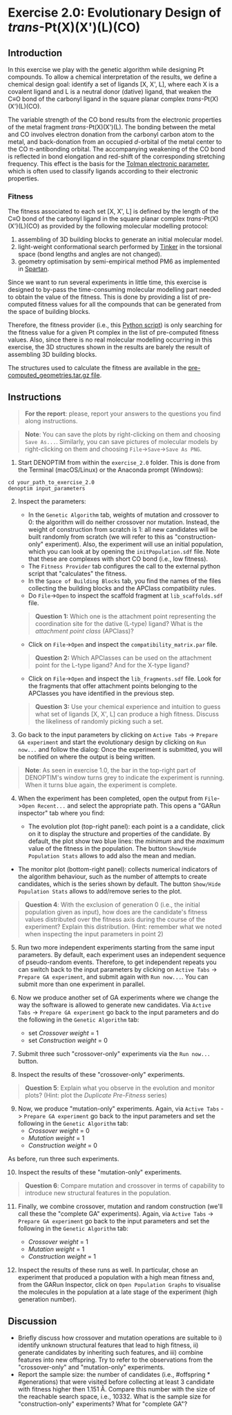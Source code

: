 # Exercise 2.0: Evolutionary Design of *trans*-Pt(X)(X')(L)(CO)

## Introduction
In this exercise we play with the genetic algorithm while designing Pt compounds. To allow a chemical interpretation of the results, we define a chemical design goal: identify a set of ligands [X, X', L], where each X is a covalent ligand and L is a neutral donor (dative) ligand, that weaken the C&equiv;O bond of the carbonyl ligand in the square planar complex *trans*-Pt(X)(X')(L)(CO).

The variable strength of the CO bond results from the electronic properties of the metal fragment *trans*-Pt(X)(X')(L). The bonding between the metal and CO involves electron donation from the carbonyl carbon atom to the metal, and back-donation from an occupied *d*-orbital of the metal center to the CO &pi;-antibonding orbital. The accompanying weakening of the CO bond is reflected in bond elongation and red-shift of the corresponding stretching frequency. This effect is the basis for the [Tolman electronic parameter](https://en.wikipedia.org/wiki/Tolman_electronic_parameter), which is often used to classify ligands according to their electronic properties.

### Fitness
The fitness associated to each set [X, X', L] is defined by the length of the C&equiv;O bond of the carbonyl ligand in the square planar complex *trans*-Pt(X)(X')(L)(CO) as provided by the following molecular modelling protocol:
1. assembling of 3D building blocks to generate an initial molecular model.
2. light-weight conformational search performed by [Tinker](https://tinkertools.org/) in the torsional space (bond lengths and angles are not changed).
3. geometry optimisation by semi-empirical method PM6 as implemented in [Spartan](https://www.wavefun.com/spartan).

Since we want to run several experiments in little time, this exercise is designed to by-pass the time-consuming molecular modelling part needed to obtain the value of the fitness. This is done by providing a list of pre-computed fitness values for all the compounds that can be generated from the space of building blocks.

Therefore, the fitness provider (i.e., this [Python script](fitness_provider_fromDB.py)) is only searching for the fitness value for a given Pt complex in the list of pre-computed fitness values.
Also, since there is no real molecular modelling occurring in this exercise, the 3D structures shown in the results are barely the result of assembling 3D building blocks.

The structures used to calculate the fitness are available in the [pre-computed_geometries.tar.gz file](pre-computed_geometries.tar.gz).


## Instructions
> **For the report**: please, report your answers to the questions you find along instructions.

> **Note**: You can save the plots by right-clicking on them and choosing `Save As...`. Similarly, you can save pictures of molecular models by right-clicking on them and choosing `File`->`Save`->`Save As PNG`.

1. Start DENOPTIM from within the `exercise_2.0` folder. This is done from the Terminal (macOS/Linux) or the Anaconda prompt (Windows):
```
cd your_path_to_exercise_2.0
denoptim input_parameters
```
2. Inspect the parameters:
	- In the `Genetic Algorithm` tab, weights of mutation and crossover to 0: the algorithm will do neither crossover nor mutation. Instead, the weight of construction from scratch is 1: all new candidates will be built randomly from scratch (we will refer to this as "construction-only" experiment). Also, the experiment will use an initial population, which you can look at by opening the `initPopulation.sdf` file. Note that these are complexes with short CO bond (i.e., low fitness).
	- The `Fitness Provider` tab configures the call to the external python script that "calculates" the fitness.
	- In the `Space of Building Blocks` tab, you find the names of the files collecting the building blocks and the APClass compatibility rules.
	- Do `File`->`Open` to inspect the scaffold fragment at `lib_scaffolds.sdf` file.
	> **Question 1:** Which one is the attachment point representing the coordination site for the dative (L-type) ligand? What is the *attachment point class* (APClass)?

	- Click on `File`->`Open` and inspect the `compatibility_matrix.par` file.
	> **Question 2:** Which APClasses can be used on the attachment point for the L-type ligand? And for the X-type ligand?

	- Click on `File`->`Open` and inspect the `lib_fragments.sdf` file. Look for the fragments that offer attachment points belonging to the APClasses you have identified in the previous step.
	> **Question 3:** Use your chemical experience and intuition to guess what set of ligands [X, X', L] can produce a high fitness. Discuss the likeliness of randomly picking such a set.

3. Go back to the input parameters by clicking on `Active Tabs` -> `Prepare GA experiment` and start the evolutionary design by clicking on `Run now...` and follow the dialog: Once the experiment is submitted, you will be notified on where the output is being written.
> **Note**: As seen in exercise 1.0, the bar in the top-right part of DENOPTIM's window turns grey to indicate the experiment is running. When it turns blue again, the experiment is complete.

4. When the experiment has been completed, open the output from `File`->`Open Recent...` and select the appropriate path. This opens a "GARun inspector" tab where you find:

 	- The evolution plot (top-right panel): each point is a a candidate, click on it to display the structure and properties of the candidate. By default, the plot show two blue lines: the *minimum* and the *maximum* value of the fitness in the population. The button `Show/Hide Population Stats` allows to add also the mean and median.

  - The monitor plot (bottom-right panel): collects numerical indicators of the algorithm behaviour, such as the number of attempts to create candidates, which is the series shown by default. The button `Show/Hide Population Stats` allows to add/remove series to the plot.

 > **Question 4**: With the exclusion of generation 0 (i.e., the initial population given as input), how does are the candidate's fitness values distributed over the fitness axis during the course of the experiment? Explain this distribution. (Hint: remember what we noted when inspecting the input parameters in point 2)

5. Run two more independent experiments starting from the same input parameters. By default, each experiment uses an independent sequence of pseudo-random events. Therefore, to get independent repeats you can switch back to the input parameters by clicking on `Active Tabs` -> `Prepare GA experiment`, and submit again with `Run now...`. You can submit more than one experiment in parallel.

6. Now we produce another set of GA experiments where we change the way the software is allowed to generate new candidates. Via `Active Tabs` -> `Prepare GA experiment` go back to the input parameters and do the following in the `Genetic Algorithm` tab:
	- set *Crossover weight* = 1
	- set *Construction weight* = 0

7. Submit three such "crossover-only" experiments via the `Run now...` button.

8. Inspect the results of these "crossover-only" experiments.

 > **Question 5**: Explain what you observe in the evolution and monitor plots? (Hint: plot the *Duplicate Pre-Fitness* series)

9. Now, we produce "mutation-only" experiments. Again, via `Active Tabs` -> `Prepare GA experiment` go back to the input parameters and set the following in the `Genetic Algorithm` tab:
	- *Crossover weight* = 0
	- *Mutation weight* = 1
	- *Construction weight* = 0

 As before, run three such experiments.

10. Inspect the results of these "mutation-only" experiments.

 > **Question 6**: Compare mutation and crossover in terms of capability to introduce new structural features in the population.

11. Finally, we combine crossover, mutation and random construction (we'll call these the "complete GA" experiments). Again, via `Active Tabs` -> `Prepare GA experiment` go back to the input parameters and set the following in the `Genetic Algorithm` tab:
	- *Crossover weight* = 1
	- *Mutation weight* = 1
	- *Construction weight* = 1

12. Inspect the results of these runs as well. In particular, chose an experiment that produced a population with a high mean fitness and, from the GARun Inspector, click on `Open Population Graphs` to visualise the molecules in the population at a late stage of the experiment (high generation number).

## Discussion
- Briefly discuss how crossover and mutation operations are suitable to i) identify unknown structural features that lead to high fitness, ii) generate candidates by inheriting such features, and iii) combine features into new offspring. Try to refer to the observations from the "crossover-only" and "mutation-only" experiments.
- Report the sample size: the number of candidates (i.e., #offspring * #generations) that were visited before collecting at least 3 candidate with fitness higher then 1.151 Å. Compare this number with the size of the reachable search space, i.e., 10332. What is the sample size for "construction-only" experiments? What for "complete GA"?
